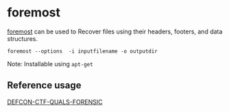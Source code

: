 foremost
=======

[foremost](https://github.com/jonstewart/foremost) can be used to Recover files using their headers, footers, and data structures.

```
foremost --options  -i inputfilename -o outputdir
```

Note: Installable using `apt-get`

Reference usage
---------------

[DEFCON-CTF-QUALS-FORENSIC](http://jekil.sexy/forensic/defcon-18-ctf-quals-forensic-100-writeup)